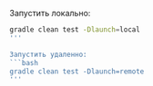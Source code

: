 Запустить локально:
```bash
gradle clean test -Dlaunch=local
'''

Запустить удаленно:
```bash
gradle clean test -Dlaunch=remote
'''
